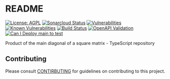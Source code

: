 # README

[![License: AGPL](https://img.shields.io/badge/License-AGPL-blue.svg)](https://github.com/gotreasa/product-of-the-main-diagonal-of-a-square-matrix-typescript/blob/main/LICENSE)
[![Sonarcloud Status](https://sonarcloud.io/api/project_badges/measure?project=gotreasa_product-of-the-main-diagonal-of-a-square-matrix-typescript&metric=alert_status)](https://sonarcloud.io/dashboard?id=gotreasa_product-of-the-main-diagonal-of-a-square-matrix-typescript)
[![Vulnerabilities](https://sonarcloud.io/api/project_badges/measure?project=gotreasa_product-of-the-main-diagonal-of-a-square-matrix-typescript&metric=vulnerabilities)](https://sonarcloud.io/summary/new_code?id=gotreasa_product-of-the-main-diagonal-of-a-square-matrix-typescript)
[![Known Vulnerabilities](https://snyk.io/test/github/gotreasa/product-of-the-main-diagonal-of-a-square-matrix-typescript/badge.svg)](https://snyk.io/test/github/gotreasa/product-of-the-main-diagonal-of-a-square-matrix-typescript)
[![Build Status](https://github.com/gotreasa/product-of-the-main-diagonal-of-a-square-matrix-typescript/actions/workflows/pipeline.yml/badge.svg)](https://github.com/gotreasa/product-of-the-main-diagonal-of-a-square-matrix-typescript/actions/workflows/pipeline.yml)
[![OpenAPI Validation](https://validator.swagger.io/validator?url=https://raw.githubusercontent.com/gotreasa/product-of-the-main-diagonal-of-a-square-matrix-typescript/main/openapi.yaml)](https://editor.swagger.io/?url=https://raw.githubusercontent.com/gotreasa/product-of-the-main-diagonal-of-a-square-matrix-typescript/main/openapi.yaml)
[![Can I Deploy main to test](https://gotreasa.pactflow.io/pacticipants/product-of-the-main-diagonal-of-a-square-matrix-typescript_app/branches/main/latest-version/can-i-deploy/to-environment/test/badge)](https://gotreasa.pactflow.io/hal-browser/browser.html#https://gotreasa.pactflow.io/pacticipants/product-of-the-main-diagonal-of-a-square-matrix-typescript_app/branches/main/latest-version/can-i-deploy/to-environment/test/badge)

Product of the main diagonal of a square matrix - TypeScript repository

## Contributing

Please consult [CONTIRBUTING](./CONTRIBUTING.md) for guidelines on contributing to this project.
